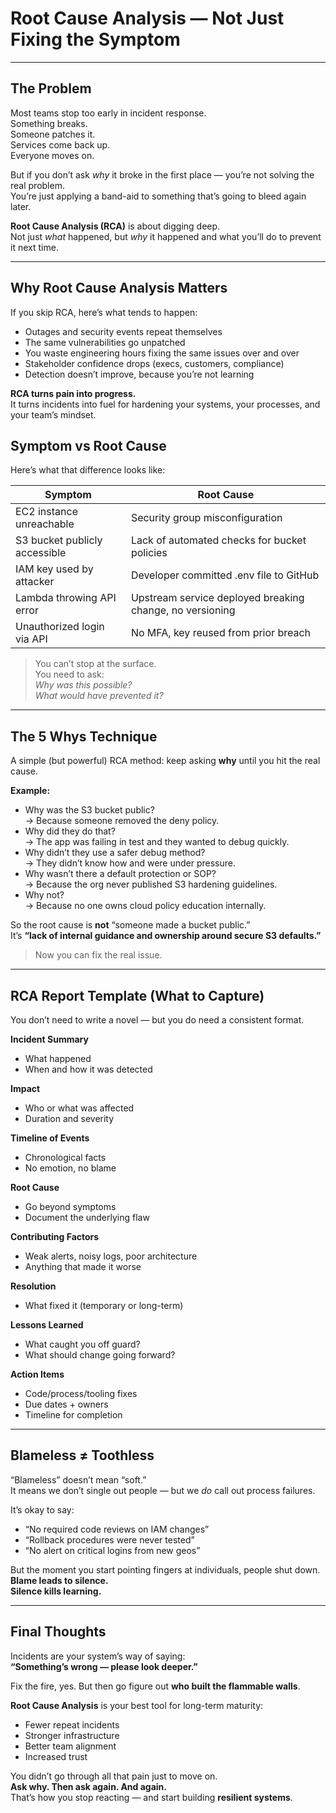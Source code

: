 # Root Cause Analysis — Not Just Fixing the Symptom  

---

## The Problem

Most teams stop too early in incident response.  
Something breaks.  
Someone patches it.  
Services come back up.  
Everyone moves on.

But if you don’t ask *why* it broke in the first place — you’re not solving the real problem.  
You’re just applying a band-aid to something that’s going to bleed again later.  

**Root Cause Analysis (RCA)** is about digging deep.  
Not just *what* happened, but *why* it happened and what you’ll do to prevent it next time.

---

## Why Root Cause Analysis Matters

If you skip RCA, here’s what tends to happen:
- Outages and security events repeat themselves  
- The same vulnerabilities go unpatched  
- You waste engineering hours fixing the same issues over and over  
- Stakeholder confidence drops (execs, customers, compliance)  
- Detection doesn’t improve, because you’re not learning  

**RCA turns pain into progress.**  
It turns incidents into fuel for hardening your systems, your processes, and your team’s mindset.

## Symptom vs Root Cause

Here’s what that difference looks like:

| Symptom                        | Root Cause                                              |
|-------------------------------|----------------------------------------------------------|
| EC2 instance unreachable       | Security group misconfiguration                         |
| S3 bucket publicly accessible  | Lack of automated checks for bucket policies            |
| IAM key used by attacker       | Developer committed .env file to GitHub                 |
| Lambda throwing API error      | Upstream service deployed breaking change, no versioning |
| Unauthorized login via API     | No MFA, key reused from prior breach                    |

> You can’t stop at the surface.  
> You need to ask:  
> *Why was this possible?*  
> *What would have prevented it?*

---

## The 5 Whys Technique

A simple (but powerful) RCA method: keep asking **why** until you hit the real cause.

**Example:**
- Why was the S3 bucket public?  
  → Because someone removed the deny policy.  
- Why did they do that?  
  → The app was failing in test and they wanted to debug quickly.  
- Why didn’t they use a safer debug method?  
  → They didn’t know how and were under pressure.  
- Why wasn’t there a default protection or SOP?  
  → Because the org never published S3 hardening guidelines.  
- Why not?  
  → Because no one owns cloud policy education internally.  

So the root cause is **not** “someone made a bucket public.”  
It’s **“lack of internal guidance and ownership around secure S3 defaults.”**

> Now you can fix the real issue.

---

## RCA Report Template (What to Capture)

You don’t need to write a novel — but you do need a consistent format.

**Incident Summary**
- What happened  
- When and how it was detected  

**Impact**
- Who or what was affected  
- Duration and severity  

**Timeline of Events**
- Chronological facts  
- No emotion, no blame  

**Root Cause**
- Go beyond symptoms  
- Document the underlying flaw  

**Contributing Factors**
- Weak alerts, noisy logs, poor architecture  
- Anything that made it worse  

**Resolution**
- What fixed it (temporary or long-term)  

**Lessons Learned**
- What caught you off guard?  
- What should change going forward?  

**Action Items**
- Code/process/tooling fixes  
- Due dates + owners  
- Timeline for completion  

---

## Blameless ≠ Toothless

“Blameless” doesn’t mean “soft.”  
It means we don’t single out people — but we *do* call out process failures.

It’s okay to say:
- “No required code reviews on IAM changes”  
- “Rollback procedures were never tested”  
- “No alert on critical logins from new geos”  

But the moment you start pointing fingers at individuals, people shut down.  
**Blame leads to silence.**  
**Silence kills learning.**

---

## Final Thoughts

Incidents are your system’s way of saying:  
**“Something’s wrong — please look deeper.”**

Fix the fire, yes. But then go figure out **who built the flammable walls**.

**Root Cause Analysis** is your best tool for long-term maturity:
- Fewer repeat incidents  
- Stronger infrastructure  
- Better team alignment  
- Increased trust  

You didn’t go through all that pain just to move on.  
**Ask why. Then ask again. And again.**  
That’s how you stop reacting — and start building **resilient systems**.
